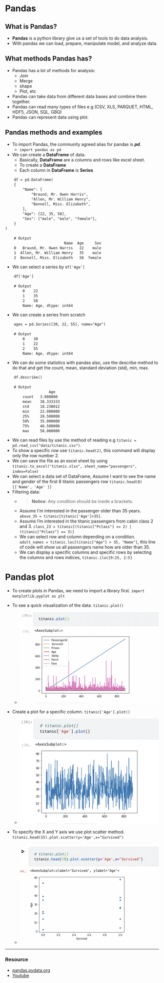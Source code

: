 # Pandas

## What is Pandas?
  - **Pandas** is a python library give us a set of tools to do data analysis.
  - With pandas we can load, prepare, manipulate model, and analyze data.

## What methods Pandas has?
  - Pandas has a lot of methods for analysis:
    - Join
    - Merge
    - shape
    - Plot, etc
  - Pandas can take data from different data bases and combine them together.
  - Pandas can read many types of files e.g (CSV, XLS, PARQUET, HTML, HDF5, JSON, SQL, GBQ)
  - Pandas can represent data using plot.


## Pandas methods and examples
  - To import Pandas, the community agreed alias for pandas is **_pd_**.
    - `import pandas as pd`
  - We can create a **DataFrame** of data.
    - Basically, **DataFrame** are a columns and rows like excel sheet.
    - To create a **DataFrame** 
    - Each column in **DataFrame** is **Series**
```
    df = pd.DataFrame(
    {
        "Name": [
            "Braund, Mr. Owen Harris",
            "Allen, Mr. William Henry",
            "Bonnell, Miss. Elizabeth",
        ],
        "Age": [22, 35, 58],
        "Sex": ["male", "male", "female"],
    }
)

    # Output
                           Name  Age     Sex
    0   Braund, Mr. Owen Harris   22    male
    1  Allen, Mr. William Henry   35    male
    2  Bonnell, Miss. Elizabeth   58  female
```
  - We can select a series by `df['Age']`

```
    df['Age']

    # Output
        0    22
        1    35
        2    58
        Name: Age, dtype: int64
```
  - We can create a series from scratch
```
    ages = pd.Series([30, 22, 55], name="Age")

    # Output
        0    30
        1    22
        2    55
        Name: Age, dtype: int64

```
  - We can do some statistics with pandas also, use the describe method to do that and get the count, mean, standard deviation (std), min, max.

```
    df.describe()

    # Output
                    Age
        count	3.000000
        mean	38.333333
        std	    18.230012
        min	    22.000000
        25% 	28.500000
        50%	    35.000000
        75%	    46.500000
        max	    58.000000
```

  - We can read files by use the method of reading e.g `titanic = pd.read_csv("data/titanic.csv")`.
  - To show a specific row use `titanic.head(2)`, this command will display only the row number 2.
  - We can save the file as an excel sheet by using `titanic.to_excel("titanic.xlsx", sheet_name="passengers", index=False)`
  - We can select a data set of DataFrame, Assume I want to see the name and gender of the first 8 titanic passengers row `titanic.head(8)[['Name', 'Age' ]]`
  - Filtering data:
    - > **Notice**: Any condition should be inside a brackets.
    - Assume I'm interested in the passenger older than 35 years. `above_35 = titanic[titanic['Age']>35]`.
    - Assume I’m interested in the titanic passengers from cabin class 2 and 3. `class_23 = titanic[(titanic["Pclass"] == 2) | (titanic["Pclass"] == 3)]`
    - We can select row and column depending on a condition. `adult_names = titanic.loc[titanic["Age"] > 35, "Name"]`, this line of code will show us all passengers name how are older than 35.
    - We can display a specific columns and specific rows by selecting the columns and rows indices, `titanic.iloc[9:25, 2:5]`

# Pandas plot
  - To create plots in Pandas, we need to import a library first. `import matplotlib.pyplot as plt`
  - To see a quick visualization of the data. `titanic.plot()`   
  
    - ![quick plot view](./class-12-img/quick_plot.png)   

  - Create a plot for a specific column. `titanic['Age'].plot()`   
  
    - ![Age column plot](./class-12-img/age_col_plot.png)   

  - To specify the X and Y axis we use plot scatter method. `titanic.head(15).plot.scatter(y='Age',x="Survived")`   

    - ![x and y axis](./class-12-img/x_y_axis_plot.png)


--- 
### Resource
   * [pandas.pydata.org](https://pandas.pydata.org/pandas-docs/stable/getting_started/intro_tutorials/04_plotting.html)
   * [Youtube](https://www.youtube.com/watch?v=dcqPhpY7tWk&t=391s)